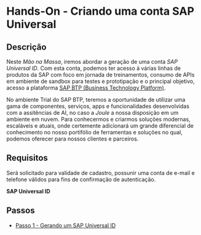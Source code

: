 # Hands-On - Criando uma conta SAP Universal

## Descrição

Neste *Mão na Massa*, iremos abordar a geração de uma conta *SAP Universal ID*. Com esta conta, podemos ter acesso á várias linhas de produtos da SAP com foco em jornada de treinamentos, consumo de APIs em ambiente de sandbox para testes e prototipação e o principal objetivo, acesso a plataforma [SAP BTP (Business Technology Platform)](https://account.hana.ondemand.com/#/home/welcome). 

No ambiente Trial do SAP BTP, teremos a oportunidade de utilizar uma gama de componentes, serviços, apps e funcionalidades desenvolvidas com a assitências de AI, no caso a *Joule* a nossa disposição em um ambiente em nuvem. Para conhecermos e criarmos soluções modernas, escaláveis e atuais, onde certemente adicionará um grande diferencial de conhecimento no nosso portifólio de ferramentas e soluções no qual, podemos oferecer para nossos clientes e parceiros.

## Requisitos

Será solicitado para validade de cadastro, possunir uma conta de e-mail e telefone válidos para fins de confirmação de autenticação.

**SAP Universal ID**

## Passos

- [Passo 1 - Gerando um SAP Universal ID](step-01/README.md)
